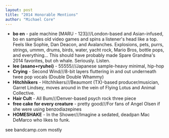 ```yaml
---
layout: post
title: "2014 Honorable Mentions"
author: "Michael Core"
---
```


- **bo en** - pale machine [MARU - 123]///London-based and Asian-infused, bo en samples old video games and spins a listener's head like a top. Feels like Sophie, Dan Deacon, and Avalanches. Explosions, pets, purrs, strings, ummm, drums, birds, water, yacht rock, Mario Bros, bottle pops, and everything... This should have probably made Spare Grandma's 2014 favorites, but oh whale. Seriously. Listen.
- **lee (asano+ryuhei)** - 55555///Japanese sample-heavy minimal, hip-hop
- **Crying** - Second Wind///8-bit layers fluttering in and out underneath twee pop vocals (Double Double Whammy)
- **Hitchhikers** - Hitchhikers///Beaumont (TX)-based producer/musician, Garret Lindsey, moves around in the vein of Flying Lotus and Animal Collective.
- **Hair Cult** - All Bum///Denver-based psych rock three piece
- **free cake for every creature** - pretty good///For fans of Angel Olsen if she were using benzodiazepines
- **HOMESHAKE** - In the Shower///Imagine a sedated, deadpan Mac DeMarco who likes to funk.

see bandcamp.com mostly
